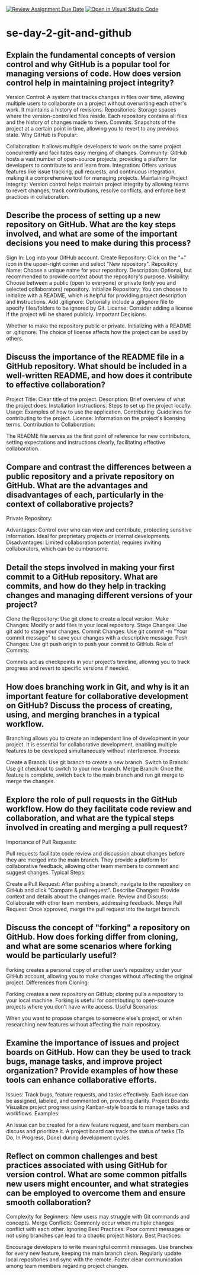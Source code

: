 [![Review Assignment Due Date](https://classroom.github.com/assets/deadline-readme-button-22041afd0340ce965d47ae6ef1cefeee28c7c493a6346c4f15d667ab976d596c.svg)](https://classroom.github.com/a/8wgCKhpZ)
[![Open in Visual Studio Code](https://classroom.github.com/assets/open-in-vscode-2e0aaae1b6195c2367325f4f02e2d04e9abb55f0b24a779b69b11b9e10269abc.svg)](https://classroom.github.com/online_ide?assignment_repo_id=18493318&assignment_repo_type=AssignmentRepo)
# se-day-2-git-and-github
## Explain the fundamental concepts of version control and why GitHub is a popular tool for managing versions of code. How does version control help in maintaining project integrity?
Version Control: A system that tracks changes in files over time, allowing multiple users to collaborate on a project without overwriting each other's work. It maintains a history of revisions.
Repositories: Storage spaces where the version-controlled files reside. Each repository contains all files and the history of changes made to them.
Commits: Snapshots of the project at a certain point in time, allowing you to revert to any previous state.
Why GitHub is Popular:

Collaboration: It allows multiple developers to work on the same project concurrently and facilitates easy merging of changes.
Community: GitHub hosts a vast number of open-source projects, providing a platform for developers to contribute to and learn from.
Integration: Offers various features like issue tracking, pull requests, and continuous integration, making it a comprehensive tool for managing projects.
Maintaining Project Integrity:
Version control helps maintain project integrity by allowing teams to revert changes, track contributions, resolve conflicts, and enforce best practices in collaboration.

## Describe the process of setting up a new repository on GitHub. What are the key steps involved, and what are some of the important decisions you need to make during this process?
Sign In: Log into your GitHub account.
Create Repository: Click on the "+" icon in the upper-right corner and select "New repository".
Repository Name: Choose a unique name for your repository.
Description: Optional, but recommended to provide context about the repository's purpose.
Visibility: Choose between a public (open to everyone) or private (only you and selected collaborators) repository.
Initialize Repository: You can choose to initialize with a README, which is helpful for providing project description and instructions.
Add .gitignore: Optionally include a .gitignore file to specify files/folders to be ignored by Git.
License: Consider adding a license if the project will be shared publicly.
Important Decisions:

Whether to make the repository public or private.
Initializing with a README or .gitignore.
The choice of license affects how the project can be used by others.

## Discuss the importance of the README file in a GitHub repository. What should be included in a well-written README, and how does it contribute to effective collaboration?

Project Title: Clear title of the project.
Description: Brief overview of what the project does.
Installation Instructions: Steps to set up the project locally.
Usage: Examples of how to use the application.
Contributing: Guidelines for contributing to the project.
License: Information on the project's licensing terms.
Contribution to Collaboration:

The README file serves as the first point of reference for new contributors, setting expectations and instructions clearly, facilitating effective collaboration.

## Compare and contrast the differences between a public repository and a private repository on GitHub. What are the advantages and disadvantages of each, particularly in the context of collaborative projects?

Private Repository:

Advantages:
Control over who can view and contribute, protecting sensitive information.
Ideal for proprietary projects or internal developments.
Disadvantages:
Limited collaboration potential; requires inviting collaborators, which can be cumbersome.

## Detail the steps involved in making your first commit to a GitHub repository. What are commits, and how do they help in tracking changes and managing different versions of your project?

Clone the Repository: Use git clone <repository-url> to create a local version.
Make Changes: Modify or add files in your local repository.
Stage Changes: Use git add <file-name> to stage your changes.
Commit Changes: Use git commit -m "Your commit message" to save your changes with a descriptive message.
Push Changes: Use git push origin <branch-name> to push your commit to GitHub.
Role of Commits:

Commits act as checkpoints in your project’s timeline, allowing you to track progress and revert to specific versions if needed.

## How does branching work in Git, and why is it an important feature for collaborative development on GitHub? Discuss the process of creating, using, and merging branches in a typical workflow.

Branching allows you to create an independent line of development in your project.
It is essential for collaborative development, enabling multiple features to be developed simultaneously without interference.
Process:

Create a Branch: Use git branch <branch-name> to create a new branch.
Switch to Branch: Use git checkout <branch-name> to switch to your new branch.
Merge Branch: Once the feature is complete, switch back to the main branch and run git merge <branch-name> to merge the changes.


## Explore the role of pull requests in the GitHub workflow. How do they facilitate code review and collaboration, and what are the typical steps involved in creating and merging a pull request?
Importance of Pull Requests:

Pull requests facilitate code review and discussion about changes before they are merged into the main branch.
They provide a platform for collaborative feedback, allowing other team members to comment and suggest changes.
Typical Steps:

Create a Pull Request: After pushing a branch, navigate to the repository on GitHub and click "Compare & pull request".
Describe Changes: Provide context and details about the changes made.
Review and Discuss: Collaborate with other team members, addressing feedback.
Merge Pull Request: Once approved, merge the pull request into the target branch.

## Discuss the concept of "forking" a repository on GitHub. How does forking differ from cloning, and what are some scenarios where forking would be particularly useful?

Forking creates a personal copy of another user’s repository under your GitHub account, allowing you to make changes without affecting the original project.
Differences from Cloning:

Forking creates a new repository on GitHub; cloning pulls a repository to your local machine.
Forking is useful for contributing to open-source projects where you don’t have write access.
Useful Scenarios:

When you want to propose changes to someone else's project, or when researching new features without affecting the main repository.

## Examine the importance of issues and project boards on GitHub. How can they be used to track bugs, manage tasks, and improve project organization? Provide examples of how these tools can enhance collaborative efforts.
Issues: Track bugs, feature requests, and tasks effectively. Each issue can be assigned, labeled, and commented on, providing clarity.
Project Boards: Visualize project progress using Kanban-style boards to manage tasks and workflows.
Examples:

An issue can be created for a new feature request, and team members can discuss and prioritize it.
A project board can track the status of tasks (To Do, In Progress, Done) during development cycles.


## Reflect on common challenges and best practices associated with using GitHub for version control. What are some common pitfalls new users might encounter, and what strategies can be employed to overcome them and ensure smooth collaboration?
Complexity for Beginners: New users may struggle with Git commands and concepts.
Merge Conflicts: Commonly occur when multiple changes conflict with each other.
Ignoring Best Practices: Poor commit messages or not using branches can lead to a chaotic project history.
Best Practices:

Encourage developers to write meaningful commit messages.
Use branches for every new feature, keeping the main branch clean.
Regularly update local repositories and sync with the remote.
Foster clear communication among team members regarding project changes.
